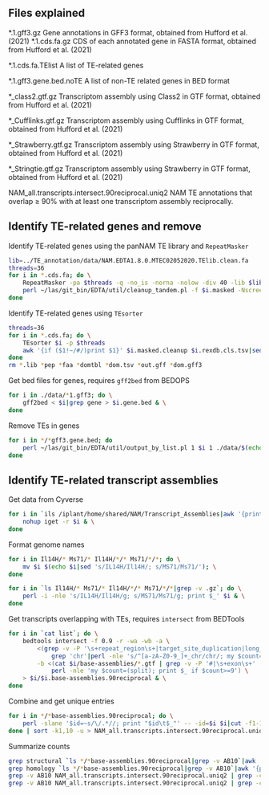 ## Files explained

\*.1.gff3.gz	Gene annotations in GFF3 format, obtained from Hufford et al. (2021)
*.1.cds.fa.gz	CDS of each annotated gene in FASTA format, obtained from Hufford et al. (2021)

*.1.cds.fa.TElist	A list of TE-related genes

*.1.gff3.gene.bed.noTE	A list of non-TE related genes in BED format

*_class2.gtf.gz	Transcriptom assembly using Class2 in GTF format, obtained from Hufford et al. (2021)

*_Cufflinks.gtf.gz	Transcriptom assembly using Cufflinks in GTF format, obtained from Hufford et al. (2021)

*_Strawberry.gtf.gz	Transcriptom assembly using Strawberry in GTF format, obtained from Hufford et al. (2021)

*_Stringtie.gtf.gz	Transcriptom assembly using Strawberry in GTF format, obtained from Hufford et al. (2021)

NAM_all.transcripts.intersect.90reciprocal.uniq2	NAM TE annotations that overlap ≥ 90% with at least one transcriptom assembly reciprocally.


## Identify TE-related genes and remove

Identify TE-related genes using the panNAM TE library and `RepeatMasker`

```bash
lib=../TE_annotation/data/NAM.EDTA1.8.0.MTEC02052020.TElib.clean.fa
threads=36
for i in *.cds.fa; do \
	RepeatMasker -pa $threads -q -no_is -norna -nolow -div 40 -lib $lib -cutoff 225 -gff $i
	perl ~/las/git_bin/EDTA/util/cleanup_tandem.pl -f $i.masked -Nscreen 0 -nr 0.8 -trf 0 > $i.masked.cln & \
done
```


Identify TE-related genes using `TEsorter`

```bash
threads=36
for i in *.cds.fa; do \
	TEsorter $i -p $threads
	awk '{if ($1!~/#/)print $1}' $i.masked.cleanup $i.rexdb.cls.tsv|sed 's/_.*//'|sort -u > $i.TElist & \
done
rm *.lib *pep *faa *domtbl *dom.tsv *out.gff *dom.gff3
```


Get bed files for genes, requires `gff2bed` from BEDOPS

```bash
for i in ./data/*1.gff3; do \
	gff2bed < $i|grep gene > $i.gene.bed & \
done
```


Remove TEs in genes

```bash
for i in */*gff3.gene.bed; do 
	perl ~/las/git_bin/EDTA/util/output_by_list.pl 1 $i 1 ./data/$(echo $i|sed 's/\/.*//')*TElist -ex > $i.noTE & \
done
```


## Identify TE-related transcript assemblies

Get data from Cyverse

```bash
for i in `ils /iplant/home/shared/NAM/Transcript_Assemblies|awk '{print $2}'`; do \
	nohup iget -r $i & \
done
```


Format genome names

```bash
for i in Il14H/* Ms71/* Il14H/*/* Ms71/*/*; do \
	mv $i $(echo $i|sed 's/IL14H/Il14H/; s/MS71/Ms71/'); \
done

for i in `ls Il14H/* Ms71/* Il14H/*/* Ms71/*/*|grep -v .gz`; do \
	perl -i -nle 's/IL14H/Il14H/g; s/MS71/Ms71/g; print $_' $i & \
done
```


Get transcripts overlapping with TEs, requires `intersect` from BEDTools

```bash
for i in `cat list`; do \
	bedtools intersect -f 0.9 -r -wa -wb -a \
		<(grep -v -P '\s+repeat_region\s+|target_site_duplication|long_terminal_repeat' ../../TE_annotation/$i.*fasta.mod.EDTA.TEanno.gff3 | \
			grep 'chr'|perl -nle 's/^[a-zA-Z0-9_]+_chr/chr/; my $count=(split); print $_ if $count==9') \
		-b <(cat $i/base-assemblies/*.gtf | grep -v -P '#|\s+exon\s+' | awk -F"\t" '!seen[$1, $3, $4, $5]++' | \
			perl -nle 'my $count=(split); print $_ if $count>=9') \
	> $i/$i.base-assemblies.90reciprocal & \
done
```


Combine and get unique entries

```bash
for i in */*base-assemblies.90reciprocal; do \
	perl -slane '$id=~s/\/.*//; print "$id\t$_"' -- -id=$i $i|cut -f1-10,17; \
done | sort -k1,10 -u > NAM_all.transcripts.intersect.90reciprocal.uniq2 &
```


Summarize counts

```bash
grep structural `ls */*base-assemblies.90reciprocal|grep -v AB10`|awk '{print $11}'|sort|uniq -c
grep homology `ls */*base-assemblies.90reciprocal|grep -v AB10`|awk '{print $11}'|sort|uniq -c
grep -v AB10 NAM_all.transcripts.intersect.90reciprocal.uniq2 | grep -c structural
grep -v AB10 NAM_all.transcripts.intersect.90reciprocal.uniq2 | grep -c homology
```


